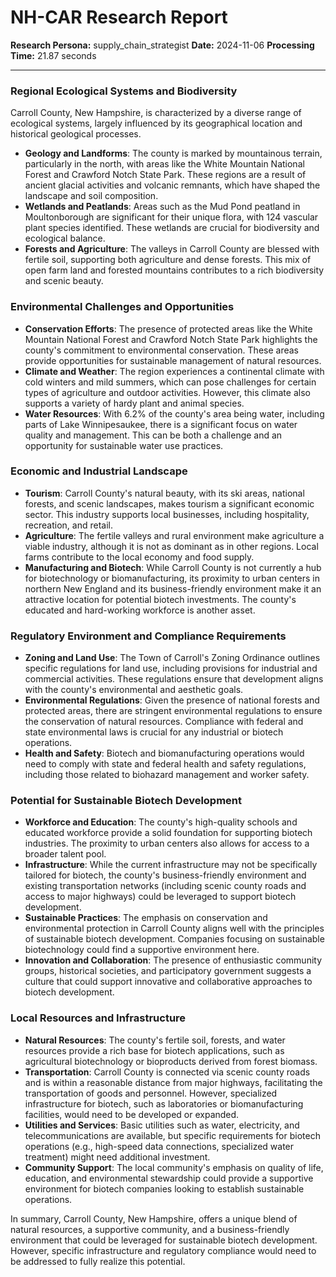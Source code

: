 # NH-CAR Research Report

**Research Persona:** supply_chain_strategist
**Date:** 2024-11-06
**Processing Time:** 21.87 seconds

---

### Regional Ecological Systems and Biodiversity

Carroll County, New Hampshire, is characterized by a diverse range of ecological systems, largely influenced by its geographical location and historical geological processes.

- **Geology and Landforms**: The county is marked by mountainous terrain, particularly in the north, with areas like the White Mountain National Forest and Crawford Notch State Park. These regions are a result of ancient glacial activities and volcanic remnants, which have shaped the landscape and soil composition.
- **Wetlands and Peatlands**: Areas such as the Mud Pond peatland in Moultonborough are significant for their unique flora, with 124 vascular plant species identified. These wetlands are crucial for biodiversity and ecological balance.
- **Forests and Agriculture**: The valleys in Carroll County are blessed with fertile soil, supporting both agriculture and dense forests. This mix of open farm land and forested mountains contributes to a rich biodiversity and scenic beauty.

### Environmental Challenges and Opportunities

- **Conservation Efforts**: The presence of protected areas like the White Mountain National Forest and Crawford Notch State Park highlights the county's commitment to environmental conservation. These areas provide opportunities for sustainable management of natural resources.
- **Climate and Weather**: The region experiences a continental climate with cold winters and mild summers, which can pose challenges for certain types of agriculture and outdoor activities. However, this climate also supports a variety of hardy plant and animal species.
- **Water Resources**: With 6.2% of the county's area being water, including parts of Lake Winnipesaukee, there is a significant focus on water quality and management. This can be both a challenge and an opportunity for sustainable water use practices.

### Economic and Industrial Landscape

- **Tourism**: Carroll County's natural beauty, with its ski areas, national forests, and scenic landscapes, makes tourism a significant economic sector. This industry supports local businesses, including hospitality, recreation, and retail.
- **Agriculture**: The fertile valleys and rural environment make agriculture a viable industry, although it is not as dominant as in other regions. Local farms contribute to the local economy and food supply.
- **Manufacturing and Biotech**: While Carroll County is not currently a hub for biotechnology or biomanufacturing, its proximity to urban centers in northern New England and its business-friendly environment make it an attractive location for potential biotech investments. The county's educated and hard-working workforce is another asset.

### Regulatory Environment and Compliance Requirements

- **Zoning and Land Use**: The Town of Carroll's Zoning Ordinance outlines specific regulations for land use, including provisions for industrial and commercial activities. These regulations ensure that development aligns with the county's environmental and aesthetic goals.
- **Environmental Regulations**: Given the presence of national forests and protected areas, there are stringent environmental regulations to ensure the conservation of natural resources. Compliance with federal and state environmental laws is crucial for any industrial or biotech operations.
- **Health and Safety**: Biotech and biomanufacturing operations would need to comply with state and federal health and safety regulations, including those related to biohazard management and worker safety.

### Potential for Sustainable Biotech Development

- **Workforce and Education**: The county's high-quality schools and educated workforce provide a solid foundation for supporting biotech industries. The proximity to urban centers also allows for access to a broader talent pool.
- **Infrastructure**: While the current infrastructure may not be specifically tailored for biotech, the county's business-friendly environment and existing transportation networks (including scenic county roads and access to major highways) could be leveraged to support biotech development.
- **Sustainable Practices**: The emphasis on conservation and environmental protection in Carroll County aligns well with the principles of sustainable biotech development. Companies focusing on sustainable biotechnology could find a supportive environment here.
- **Innovation and Collaboration**: The presence of enthusiastic community groups, historical societies, and participatory government suggests a culture that could support innovative and collaborative approaches to biotech development.

### Local Resources and Infrastructure

- **Natural Resources**: The county's fertile soil, forests, and water resources provide a rich base for biotech applications, such as agricultural biotechnology or bioproducts derived from forest biomass.
- **Transportation**: Carroll County is connected via scenic county roads and is within a reasonable distance from major highways, facilitating the transportation of goods and personnel. However, specialized infrastructure for biotech, such as laboratories or biomanufacturing facilities, would need to be developed or expanded.
- **Utilities and Services**: Basic utilities such as water, electricity, and telecommunications are available, but specific requirements for biotech operations (e.g., high-speed data connections, specialized water treatment) might need additional investment.
- **Community Support**: The local community's emphasis on quality of life, education, and environmental stewardship could provide a supportive environment for biotech companies looking to establish sustainable operations.

In summary, Carroll County, New Hampshire, offers a unique blend of natural resources, a supportive community, and a business-friendly environment that could be leveraged for sustainable biotech development. However, specific infrastructure and regulatory compliance would need to be addressed to fully realize this potential.